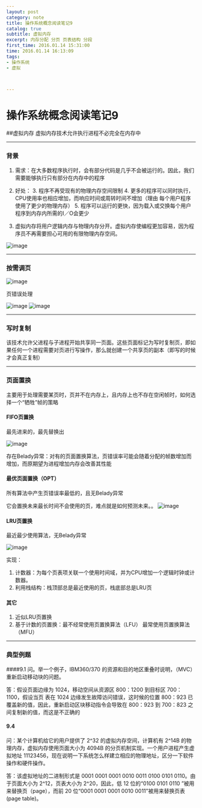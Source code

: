 ```yaml
---
layout: post
category: note
title: 操作系统概念阅读笔记9
catalog: true
subtitle: 虚拟内存
excerpt: 内存分配 分页 页表结构 分段 
first_time: 2016.01.14 15:31:00
time: 2016.01.14 16:13:09
tags:
- 操作系统
- 虚拟



---
```


# 操作系统概念阅读笔记9
##虚拟内存
虚拟内存技术允许执行进程不必完全在内存中

---

### 背景
1. 需求：在大多数程序执行时，会有部分代码是几乎不会被运行的。因此，我们需要能够执行只有部分在内存中的程序
2. 好处：
   3. 程序不再受现有的物理内存空间限制
   4. 更多的程序可以同时执行，CPU使用率也相应增加，而响应时间或周转时间不增加（理由 每个用户程序使用了更少的物理内存）
   5. 程序可以运行的更快，因为载入或交换每个用户程序到内存内所需的I／O会更少

3. 虚拟内存将用户逻辑内存与物理内存分开。虚拟内存使编程更加容易，因为程序员不再需要担心可用的有限物理内存空间。

![image](https://moxiaoxi.info/img/post/system/system26.png)

---

### 按需调页
![image](https://moxiaoxi.info/img/post/system/system27.png)

页错误处理

![image](https://moxiaoxi.info/img/post/system/system28.png)
![image](https://moxiaoxi.info/img/post/system/system29.png)

---

### 写时复制
该技术允许父进程与子进程开始共享同一页面。这些页面标记为写时复制页，即如果任何一个进程需要对页进行写操作，那么就创建一个共享页的副本（即写的时候才会真正复制）

---

### 页面置换
主要用于处理需要某页时，页并不在内存上，且内存上也不存在空闲帧时，如何选择一个“牺牲”帧的策略
#### FIFO页置换
最先进来的，最先替换出

![image](https://moxiaoxi.info/img/post/system/system30.png)

存在Belady异常：对有的页面置换算法，页错误率可能会随着分配的帧数增加而增加，而原期望为进程增加内存会改善其性能

#### 最优页面置换（OPT）
所有算法中产生页错误率最低的，且无Belady异常

它会置换未来最长时间不会使用的页，难点就是如何预测未来。。
![image](https://moxiaoxi.info/img/post/system/system31.png)

#### LRU页置换
最近最少使用算法，无Belady异常

![image](https://moxiaoxi.info/img/post/system/system32.png)

实现：

1. 计数器：为每个页表项关联一个使用时间域，并为CPU增加一个逻辑时钟或计数器。
2. 利用栈结构：栈顶部总是最近使用的页，栈底部总是LRU页

#### 其它
1. 近似LRU页置换
2. 基于计数的页置换：最不经常使用页置换算法（LFU） 最常使用页置换算法（MFU）

---

### 典型例题
####9.1
问。举一个例子，IBM360/370 的资源和目的地区重叠时说明，（MVC）重新启动移动块的问题。 

答：假设页面边缘为 1024，移动空间从资源区 800：1200 到目标区 700：1100，假设当页 表在 1024 边缘发生故障访问错误，这时候的位置 800：923 已覆盖新的值，因此，重新启动区块移动指令会导致在 800：923 到 700：823 之间复制新的值，而这是不正确的

#### 9.4 
问：某个计算机给它的用户提供了 2^32 的虚拟内存空间，计算机有 2^14B 的物理内存，虚拟内存使用页面大小为 4094B 的分页机制实现。一个用户进程产生虚拟地址 11123456，现在说明一下系统怎么样建立相应的物理地址，区分一下软件操作和硬件操作。 

答：该虚拟地址的二进制形式是 0001 0001 0001 0010 0011 0100 0101 0110。由于页面大小为 2^12，页表大小为 2^20，因此，低 12 位的“0100 0101 0110 ”被用来替换页（page），而前 20 位“0001 0001 0001 0010 0011”被用来替换页表(page table)。